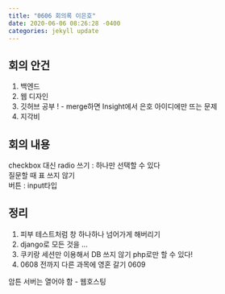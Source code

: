 ```yaml
---
title: "0606 회의록 이은호"
date: 2020-06-06 08:26:28 -0400
categories: jekyll update
---
```

## 회의 안건
1. 백엔드 
2. 웹 디자인
3. 깃허브 공부 !  -  merge하면 Insight에서 은호 아이디에만 뜨는 문제
4. 지각비 

## 회의 내용
checkbox 대신 radio 쓰기 : 하나만 선택할 수 있다       
질문할 때 표 쓰지 않기            
버튼 : input타입               

## 정리
1. 피부 테스트처럼  창 하나하나 넘어가게 해버리기
2. django로 모든 것을 ...
3. 쿠키랑 세션만 이용해서 DB 쓰지 않기 php로만 할 수 있다!
4. 0608 전까지 다른 과목에 영혼 갈기 0609

암튼 서버는 열어야 함 - 웹호스팅
